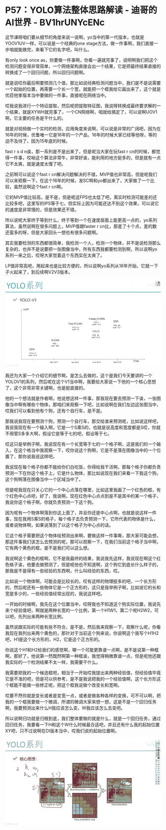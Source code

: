 # P57：YOLO算法整体思路解读 - 迪哥的AI世界 - BV1hrUNYcENc

这节课呀咱们要从细节的角度来说一说啊，yo当中的第一代版本，也就是YOOV1UV一样，可以说是一个经典的one stage方法，做一件事啊，我们直接一步咱就能做完，来看下它的名字吧，叫什么。

有only look once as，你要做一件事啊，你看一遍就完事了，说明啊我们把这个检测问题变得非常简单，一个网络架构直接会出一个结果，它是把最终结果直接的转换成了一个回归问题，所以回归问题啊。

就是说哎你最后啊要预测几个值，那比如说经典检测问题当中，我们是不是说需要一个起始的位置，再需要一个长一个宽，就能把一个框我给它画出来了，这个就是优菈他爹版本当中要做的一件事，直接呢在网络当中。

哎我说我进行一个特征提取，然后呢把提取特征图，我说呀转换成最终要求解的一个结果，就是XYWH就完事了，一个CN网络啊，咱就给搞定了，可以说啊UOV1啊，它主要的任务是干什么的。

就是对视频做一个实时的检测，应用角度来说啊，可以说是非常的广阔吧，因为在16年的时候，优鲁唯一它是16年的一个产品，16年的时候大家已经等他呀，等的迫不及待了，因为15年底的时候。

fast r s d n诶，那一系列是不是出来了，但是呢当大家在玩fast r cn的时候，都觉得一件事，哎呦这个算法非常牛，非常好诶，能利用的地方挺多的，但是就有一点它不太爽，就是速度太慢了吧。

之前啊可以说这个fast r cn解决问题解决的不错，MVP值也非常高，但是呢我们可以来观察一下，在这个16年的时候，发SC啊和yo都出来了，大家做了一个比较，虽然说啊这个fast r cn啊。

它的MVP值比较高，是不是，但是呢这FPS也太低了吧，离实时检测可能差的还比较多吧，这里写的IPS等于七，但实际上因为可能还达不到这个效果，可以说它的速度是非常慢的，但是效果还不错。

所以说呢大家终于等到什么，终于等到一个在速度层面上能更高一点的，yo系列算法，虽然说啊在很多问题上，MVP值跟faster r cn比，那差了十个点，差的数还蛮多的呀，但是大家回头一想也有很多问题啊。

其实我要检测的东西都很简单，我检测一个人，检测一个物体，并不是说检测那么复杂的，也并不是说要把一张图像当中，所有东西我都要检测到啊，所以说啊yo系列一来之后，哎呀大家觉着这个东西实在太爽了。

LP值非常高吧，用起来也是比较方便的，所以说啊yo系列从16年开始，它就一下子火起来了，到后续啊V2V3版本。



![](img/39844b4e3df20dcf81084412296233c9_1.png)

我还为大家一个介绍它的细节啊，是怎么去做的，这个是我们今天要讲的一个YOLOV1的系列，然后呢在这个V1当中啊，我要给大家说一下他的一个核心思想了，这个非常非常关键啊，也是挺直接的。

他的一个想法就是作者啊，他说想这样一件事，那我现在要去预测一下诶，一张图像当中啊有哪些个物体，那咱们来观察一下吧，比如说啊在我们左边这张图当中，哎我们可以看到他有个狗，还有个自行车，是不是。

那我说我现在要预测个狗，预测一个自行车，那交给谁来预测呢，比如说这样吧，我说我现在有一个输入啊，它是一个S乘S的，也就是说高度和宽度都是S哎，你就不用管S多多大啊，假设它是等于七的吧，假设等于七。

哎这只是举例子啊，我说现在有一个长宽等于七的一个格子啊，这是我们的一个输入，在这个格当中我观察一下，哎你说这个狗啊，它是不是落在图像当中的一个位置了，那你说我说这样吧。

我说现在每个格子你都不能给你们白吃饭，你得给我干活啊，那每个格子你都负责预测一下在你这个格子上，它是什么物体，那比如说现在我们来看一下我这个狗，这个狗啊落在图像当中一个区域当中了。

但是呢我现在只关心它的一个中心点落在哪里，比如这里我画了一个红色的框，有个红色中心点吧，好了，我说啊，现在红色中心点点到是不是其中的某一个格子，我说你这个格子啊，你就负责预测一下这个狗。

因为呢有一个物体啊落到你这上面了，并且你还是中心点啊，也就是说这样一件事，现在我用S乘S的格子，每个格子去负责预测一下，它所代表的物体是什么，或者说物体啊，如果说落到了以这个格子为中心点的话。

它这个格子需要把这个物体给预测出来啊，要做这样一件事嘶，那大家可能会想，那这件事我们该怎么去预测的呢，那可以观察一下，在我们当前这个格子当中啊，它有两个黄色的框，是不是我们可以这么想。

我说啊这个黄色的框啊，它不是我最终的结果，我说我先这样，我说现在啊这个红色格子诶，他要去做预测了，但是呢他也不知道啊，这个狗它到底长什么样子的，那我是不是得有一些经验的东西啊，什么叫经验的东西，哎。

比如说一个物体啊，可能会是比较长的，哎有这样的物理挺多的吧，一个长方形的，然后呢还有一些物体它是一个正方形的，这只是我举例子啊，比如说它的长和宽是多少的，一些经验值经常出现的，我说这样吧。

一开始的时候啊，我先在这个位置当中，哎呀我也不知道这个狗实际位置，我说先来个经验值吧，啊就是两种长宽的一个比例，第一个H1W1，第二个呢H2W2，可以吧，先列出来两种长宽比例。

虽然说跟实际的可能有些不符合，是不是，然后我来观察一下，观察什么呢，你看我现在我列出来两个黄色的，那针对于当前这个狗来说，你说啊这个我写个H1H2吧，H1是这个长方形的，H2，它是这个正方形的。

你说这个H1和H2给我们的感觉啊，哪一个可能更靠谱一点啊，是不是说第一种框啊，那好了，他说第一然既然啊第一种框诶，我觉得稍微靠谱一点，但是呢他还跟我实际的一个检测结果不太一样，我需要干什么。

我需要把我的一个候选框吧，相当于一开始哎我提出来两种经验值，但经验值毕竟它是不准的吧，但是可以供参考，是不是我说把我的一个经验值啊，这个长方形这个框能不能做一些修正呢，把这个框我说做个改变长和宽啊。

哎要不然你就是变长或者是变宽一点，或者是做各种各样的变换，可不可以啊，把我的一个框我要做一个微调，所谓的微调大家来想一想，这是不是一个回归任务啊，我要预测出来什么H我应该怎么变，W我应该怎么去变吧。

所以说啊归功就是归根到底，我们整体要做的就是什么，就是一个回归任务，通过回归任务，我要看一下H和这个W什么时候最合适吧，并且还有什么我的起始位置XY吧，只不过说啊在DI版本当中，哎我们说的起始位置啊。



![](img/39844b4e3df20dcf81084412296233c9_3.png)